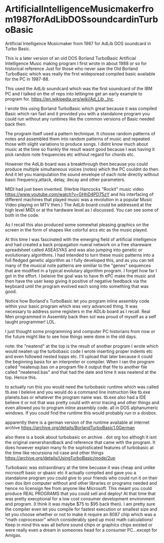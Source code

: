 # ArtificialIntelligenceMusicmakerfrom1987forAdLibDOSsoundcardinTurboBasic
Artificial Intelligence Musicmaker from 1987 for AdLib DOS soundcard in Turbo Basic.

This is a later version of an old DOS Borland TurboBasic Artificial Intelligence Music making program I first wrote in about 1988 or so for historical reference Just for those who never saw the Old Borland TurboBasic which was really the first widepsread compiled basic available for the PC in 1987-88. 

This used the AdLib soundcard which was the first soundcard of the IBM PC and I talked on the of reps into lettingme get an early example to program for.
https://en.wikipedia.org/wiki/Ad_Lib,_Inc.

I wrote this using Borland TurboBasic which great because it was compiled Basic which ran fast and it provided you with a standalone program you could run without any runtimes like the common versions of Basic needed back then.

The program itself used a pattern technique. It choose random patterns of notes and assembled them into random patterns of music and repeated those with slight variations to produce songs. I didnt know much about music at the time so frankly the result wasnt good because I was having it pick random note frequencies etc without regard for chords etc.

However the AdLib board was a breakthrough then because you could produce multiple simultaneous voices (notes) which the PC couldnt do then. And it let you manipulation the sound envelope of each note directly without basic frequency,attack, delay, decay and other parameters. 

MIDI had just been invented. (Herbie Hancocks "Rockit" music video https://www.youtube.com/watch?v=GHhD4PD75zY and his interfacing of different machines that played music was a revolution in a popular Music Video playing on MTV then.) The AdLib board could be addressed at the high level MIDI or at the hardware level as I discussed. You can see some of both in the code.

As I recall this also produced some somewhat pleasing graphics on the screen in the form of shapes like colorful arcs etc as the music played.

At this time I was fascinated with the emerging field of artificial intelligence and had created a back propagation nueral network on a free shareware spreadsheet called ASEASYAS and was also jumping into genetic or evolutionary algorithms. I had intended to turn these music patterns into a full fledged genetic algorithm as I fully developed this, and as you can tell many of the musical note patterns are similiar to the "genes" sequences that are modified in a typical evolutary algorithm program. I forget how far I got in the effort. I beleive the goal was to have th ePC make the music and then have the user keep giving it positive of negative feedback via the keyboard until the program evolved each song into something that was good.

Notice how Borland's TurboBasic let you program inline assembly code within your basic program which was very advanced thing. It was necessary to address some registers in the ADLib board as I recall. Real Men programmed in Assembly back then soI was proud of myself as a self taught programmer! LOL.

I just thought some programming and computer PC historians from now or the future might like to see how things were done in the old days.

note: the "neatend" at the top is the result of another program I wrote which would neaten up the turbobasic code I wrote inserting proper indents etc and even followed nested lopps etc. I'll upload that later because it could the beginning basis for an interpreter or compiler. When I ran the program called "neatenup.bas on a program file it output that file to another file called "neatened.bas" and that had the date and time it was neatend at the top. Hence this.

to actually run this you would need the turbobasic runtime which was called tb.exe I beleive and you would do a command line instruction like  tb.exe planets.bas or whatever the program name was. tb.exe also had a IDE believe it or not that was pretty could with error tracing and other things and even allowed you to program inline assembly code. all in DOS alphanumeric windows. If you could find the runtime this would probably run in a dosbox.

apparently there is a german version of the runtime available at internet archive https://archive.org/details/BorlandTurboBasic1.0German

also there is a book about turbobasic on archive . dot org too althogh it isnt the original ownershandback and reference that came with the program. It does however explain many fo the sophisticated features of turbobasic at the time like recursiona nd case and other things https://archive.org/details/UsingTurboBasic/mode/2up

Turbobasic was extraordinary at the time becuase it was cheap and unlike microsoft basic or qbasic etc it actually compiled and gave you a standalone program you could give to your friends who could run it on their own dos ibm computer without and other libraries or programs needed and hence no licensign fee from anyone like Microsoft. This meant you could produce REAL PROGRAMS that you could sell and deploy! At that time that was pretty execptional for a low cost consumer development environment and program. (I think it was maybe $75 to $95 back then). I am pretty sure the compiler even let you compile for fastest execution or smallest size and let you choose whether or not to make it require an 8087 chip which was a "math coprocessor" which considerably sped up most math calculations! Keep in mind this was all before sound chips or graphics chips existed or were really even a dream in someones head for a consumer PC...except for Amigas.

